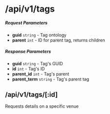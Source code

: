 # /api/v1/tags

##### Request Parameters
- **guid** ```string``` - Tag ontology
- **parent** ```int``` - ID for parent tag, returns children


##### Response Parameters
- **guid** ```string``` - Tag's GUID
- **id** ```int``` - Tag's ID
- **parent_id** ```int``` - Tag's parent
- **parent_term** ```string``` - Tag's parent tag

## /api/v1/tags/[:id]
Requests details on a specific venue